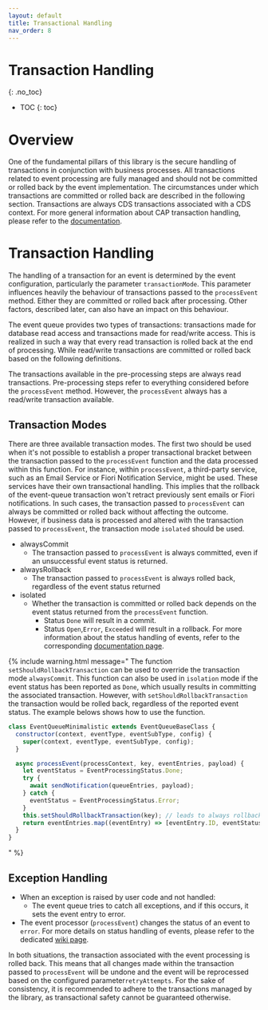 ```yaml
---
layout: default
title: Transactional Handling
nav_order: 8
---
```


<!-- prettier-ignore-start -->

# Transaction Handling
{: .no_toc}
<!-- prettier-ignore-end -->

<!-- prettier-ignore -->
- TOC
{: toc}

# Overview

One of the fundamental pillars of this library is the secure handling of transactions in conjunction with business
processes. All transactions related to event processing are fully managed and should not be committed or rolled back by
the event implementation. The circumstances under which transactions are committed or rolled back are described in the
following section. Transactions are always CDS transactions associated with a CDS context. For more general information
about CAP transaction handling, please refer to the [documentation](https://cap.cloud.sap/docs/node.js/cds-tx).

# Transaction Handling

The handling of a transaction for an event is determined by the event configuration, particularly the
parameter `transactionMode`. This parameter influences heavily the behaviour of transactions passed to the `processEvent` method.
Either they are committed or rolled back after processing. Other factors, described later, can also have an impact on this behaviour.

The event queue provides two types of transactions: transactions made for database read access and transactions made for
read/write access. This is realized in such a way that every read transaction is rolled back at the end of processing.
While read/write transactions are committed or rolled back based on the following definitions.

The transactions available in the pre-processing steps are always read transactions. Pre-processing steps refer to
everything considered before the `processEvent` method. However, the `processEvent` always has a read/write transaction
available.

## Transaction Modes

There are three available transaction modes. The first two should be used when it's not possible to establish a proper
transactional bracket between the transaction passed to the `processEvent` function and the data processed within this
function. For instance, within `processEvent`, a third-party service, such as an Email Service or Fiori Notification
Service, might be used. These services have their own transactional handling. This implies that the rollback of the
event-queue transaction won't retract previously sent emails or Fiori notifications. In such cases, the transaction
passed to `processEvent` can always be committed or rolled back without affecting the outcome. However, if business data
is processed and altered with the transaction passed to `processEvent`, the transaction mode `isolated` should be used.

- alwaysCommit
  - The transaction passed to `processEvent` is always committed, even if an unsuccessful event status is returned.
- alwaysRollback
  - The transaction passed to `processEvent` is always rolled back, regardless of the event status returned
- isolated
  - Whether the transaction is committed or rolled back depends on the event status returned from the `processEvent`
    function.
    - Status `Done` will result in a commit.
    - Status `Open`,`Error`, `Exceeded` will result in a rollback. For more information about the status handling of
      events, refer to the corresponding [documentation page](/event-queue/status-handling).

{% include warning.html message="
The function `setShouldRollbackTransaction` can be used to override the transaction mode `alwaysCommit`. This function
can also be used in `isolation` mode if the event status has been reported as `Done`, which usually results in
committing the associated transaction. However, with `setShouldRollbackTransaction` the transaction would be rolled
back, regardless of the reported event status. The example belows shows how to use the function.

```js
class EventQueueMinimalistic extends EventQueueBaseClass {
  constructor(context, eventType, eventSubType, config) {
    super(context, eventType, eventSubType, config);
  }

  async processEvent(processContext, key, eventEntries, payload) {
    let eventStatus = EventProcessingStatus.Done;
    try {
      await sendNotification(queueEntries, payload);
    } catch {
      eventStatus = EventProcessingStatus.Error;
    }
    this.setShouldRollbackTransaction(key); // leads to always rollback the transaction
    return eventEntries.map((eventEntry) => [eventEntry.ID, eventStatus]);
  }
}
```

" %}

## Exception Handling

- When an exception is raised by user code and not handled:
  - The event queue tries to catch all exceptions, and if this occurs, it sets the event entry to error.
- The event processor (`processEvent`) changes the status of an event to `error`. For more details on status handling of
  events, please refer to the dedicated [wiki page](/event-queue/status-handling).

In both situations, the transaction associated with the event processing is rolled back. This means that all changes
made within the transaction passed to `processEvent` will be undone and the event will be reprocessed based on
the configured parameter`retryAttempts`. For the sake of consistency, it is recommended to adhere to the transactions
managed by the library, as transactional safety cannot be guaranteed otherwise.
